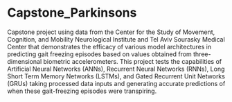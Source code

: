 # Capstone_Parkinsons
Capstone project using data from the Center for the Study of Movement, Cognition, and Mobility Neurological Institute and Tel Aviv Sourasky Medical Center that demonstrates the efficacy of various model architectures in predicting gait freezing episodes based on values obtained from three-dimensional biometric accelerometers. This project tests the capabilities of Artificial Neural Networks (ANNs), Recurrent Neural Networks (RNNs), Long Short Term Memory Networks (LSTMs), and Gated Recurrent Unit Networks (GRUs) taking processed data inputs and generating accurate predictions of when these gait-freezing episodes were transpiring. 
